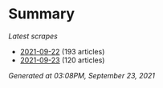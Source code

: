 # Summary
*Latest scrapes*
* [2021-09-22](https://github.com/nuuuwan/news_lk/blob/data/news_lk.2021-09-22.json) (193 articles)
* [2021-09-23](https://github.com/nuuuwan/news_lk/blob/data/news_lk.2021-09-23.json) (120 articles)

*Generated at 03:08PM, September 23, 2021*